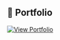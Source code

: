 ## 🚀 Portfolio

[<img src="https://softeducations.com/button.svg" alt="View Portfolio" />](https://shahadat-portfolio.netlify.app/)
